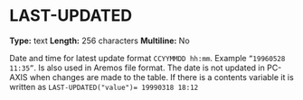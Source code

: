 # LAST-UPDATED
**Type:** text
**Length:** 256 characters
**Multiline:** No

Date and time for latest update format `CCYYMMDD hh:mm`. Example
`”19960528 11:35”`. Is also used in Aremos file format. The date is not
updated in PC-AXIS when changes are made to the table. If there is a
contents variable it is written as `LAST-UPDATED("value")= 19990318 18:12`
